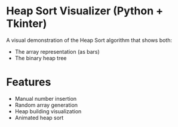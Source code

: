 # Heap Sort Visualizer (Python + Tkinter)

A visual demonstration of the Heap Sort algorithm that shows both:
- The array representation (as bars)
- The binary heap tree

# Features
- Manual number insertion
- Random array generation
- Heap building visualization
- Animated heap sort


